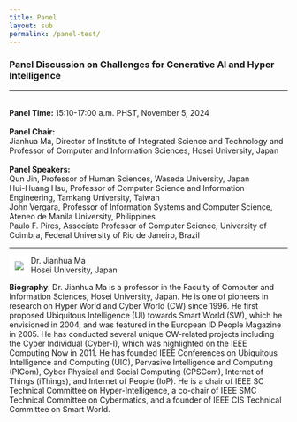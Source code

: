 ```yaml
---
title: Panel
layout: sub
permalink: /panel-test/
--- 
```


<h3>Panel Discussion on Challenges for Generative AI and Hyper Intelligence</h3>
<hr/>
<br/><b>Panel Time:</b> 15:10-17:00 a.m. PHST, November 5, 2024
<br/> <br/><b>Panel Chair: </b>
<br/>Jianhua Ma, Director of Institute of Integrated Science and Technology and Professor of Computer and Information Sciences, Hosei University, Japan
<br/><br/><b>Panel Speakers: </b>
<br/>Qun Jin, Professor of Human Sciences, Waseda University, Japan 
<br/>Hui-Huang Hsu, Professor of Computer Science and Information Engineering, Tamkang University, Taiwan
<br/>John Vergara, Professor of Information Systems and Computer Science, Ateneo de Manila University, Philippines
<br/>Paulo F. Pires, Associate Professor of Computer Science, University of Coimbra, Federal University of Rio de Janeiro, Brazil
<br/>

<hr/>

<img src="/2021/assets/images/ma.jpg" align="left" style="border:10px solid white">
 Dr. Jianhua Ma<br/> Hosei University, Japan 
 <p>
 <b>Biography</b>: Dr. Jianhua Ma is a professor in the Faculty of Computer and Information Sciences, Hosei University, Japan. He is one of pioneers in research on Hyper World and Cyber World (CW) since 1996. He first proposed Ubiquitous Intelligence (UI) towards Smart World (SW), which he envisioned in 2004, and was featured in the European ID People Magazine in 2005. He has conducted several unique CW-related projects including the Cyber Individual (Cyber-I), which was highlighted on the IEEE Computing Now in 2011. He has founded IEEE Conferences on Ubiquitous Intelligence and Computing (UIC), Pervasive Intelligence and Computing (PICom), Cyber Physical and Social Computing (CPSCom), Internet of Things (iThings), and Internet of People (IoP). He is a chair of IEEE SC Technical Committee on Hyper-Intelligence, a co-chair of IEEE SMC Technical Committee on Cybermatics, and a founder of IEEE CIS Technical Committee on Smart World.
 </p>
 